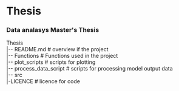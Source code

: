# Thesis 
### Data analasys Master's Thesis<br />

Thesis<br />
|-- README.md             # overview if the project<br />
|-- Functions             # Functions used in the project <br />
|-- plot_scripts          # scripts for plotting <br />
|-- process_data_script   # scripts for processing model output data<br />
|-- src<br /> 
    |-LICENCE             # licence for code
